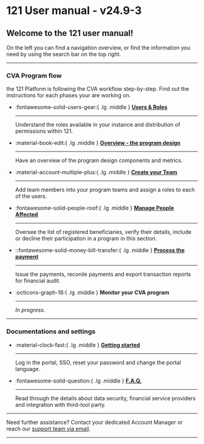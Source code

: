 # 121 User manual - v24.9-3


<!-- markdownlint-disable-next-line no-trailing-punctuation -->
## Welcome to the 121 user manual!

On the left you can find a navigation overview, or find the information you need by using the search bar on the top right.


---

### CVA Program flow

the 121 Platform is following the CVA workflow step-by-step. Find out the instructions for each phases your are working on.

<!-- markdownlint-disable -->
<div class="grid cards" markdown>

-   :fontawesome-solid-users-gear:{ .lg .middle } [__Users & Roles__](./users/description-roles.md)

    ---

    Understand the roles available in your instance and distribution of permissions within 121.


-   :material-book-edit:{ .lg .middle } [__Overview  - the program design__](./design/design.md)

    ---

    Have an overview of the program design components and metrics.


-   :material-account-multiple-plus:{ .lg .middle } [__Create your Team__](./team/team-page.md)

    ---

    Add team members into your program teams and assign a roles to each of the users.


-   :fontawesome-solid-people-roof:{ .lg .middle } [__Manage People Affected__](./registration/people-affected-page.md)

    ---

    Oversee the list of registered beneficiaries, verify their details, include or decline their participation in a program in this section.

-   ::fontawesome-solid-money-bill-transfer:{ .lg .middle } [__Process the payment__](./payment/payment.md)

    ---

    Issue the payments, reconile payments and export transaction reports for financial audit.

-   :octicons-graph-16:{ .lg .middle } __Monitor your CVA program__

    ---

    *In progress.*

</div>

<!-- You can also change the language on the top right. -->


---

### Documentations and settings

<div class="grid cards" markdown>

-   :material-clock-fast:{ .lg .middle } [__Getting started__](./general/logging-in.md)

    ---

    Log in the portal, SSO, reset your password and change the portal language.

-   :fontawesome-solid-question:{ .lg .middle } [__F.A.Q.__](./faq/index.md)

    ---

    Read through the details about data security, financial service providers and integration with third-tool party.

</div>

<!-- markdownlint-enable -->

---

Need further assistance? Contact your dedicated Account Manager
or reach our [support team via email](mailto:support@121.global).

---
